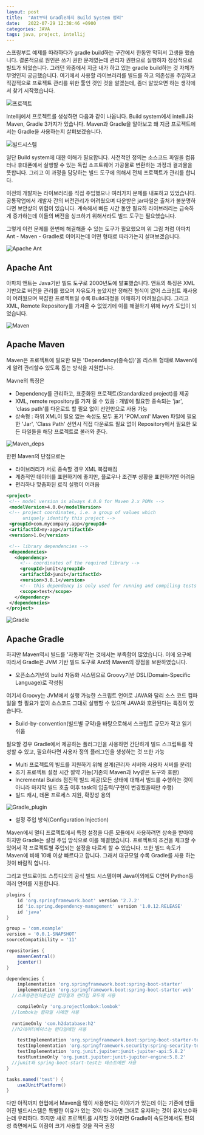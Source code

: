 ```yaml
---
layout: post
title:  "Ant부터 Gradle까지 Build System 정리"
date:   2022-07-29 12:38:46 +0900
categories: JAVA
tags: java, project, intellij
---
```

스프링부트 예제를 따라하다가 gradle build하는 구간에서 한동안 막혀서 고생을 했습니다. 결론적으로 원인은 쓰기 권한 문제였는데 관리자 권한으로 실행하자 정상적으로 빌드가 되었습니다. 그러던 와중에서 지금 내가 하고 있는 gradle build하는 것 자체가 무엇인지 궁금했습니다. 여기에서 사용할 라이브러리를 빌드를 하고 의존성을 주입하고 직감적으로 프로젝트 관리를 위한 툴인 것인 것을 알겠는데, 좀더 알았으면 하는 생각에서 찾기 시작했습니다.

![프로젝트](\assets\img\project.png)

Intellij에서 프로젝트를 생성하면 다음과 같이 나옵니다. Build system에서 intelliJ와 Maven, Gradle 3가지가 있습니다. Maven과 Gradle을 알아보고 왜 지금 프로젝트에서는 Gradle을 사용하는지 살펴보겠습니다.

![빌드시스템](\assets\img\build-system.png)

일단 Build system에 대한 이해가 필요합니다.
사전적인 정의는 소스코드 파일을 컴퓨터나 휴대폰에서 실행할 수 있는 독립 소프트웨어 가공물로 변환하는 과정과 결과물을 뜻합니다. 그리고 이 과정을 담당하는 빌드 도구에 의해서 전체 프로젝트가 관리를 합니다.

이전의 개발자는 라이브러리를 직접 주입했으나 여러가지 문제를 내포하고 있었습니다. 공통작업에서 개발자 간의 버전관리가 어려웠으며 다운받은 jar파일은 출처가 불분명하다면 보안상의 위험이 있습니다. 계속해서 빠른 시간 동안 필요하 라이브러리는 급속하게 증가하는데 이들의 버전을 싱크하기 위해서라도 빌드 도구는 필요했습니다.

그렇게 이런 문제를 한번에 해결해줄 수 있는 도구가 필요했으며 위 그림 처럼 아파치 Ant - Maven - Gradle로 이어지는데 어떤 형태로 따라가는지 살펴보겠습니다.

![Apache Ant](\assets\img\Apache_Ant.png)
## Apache Ant
아파치 앤트는 Java기반 빌드 도구로 2000년도에 발표했습니다. 앤트의 특징은 XML기반으로 버전을 관리를 했으며 자유도가 높았지만 정해진 형식이 없어 스크립트 재사용이 어려웠으며 복잡한 프로젝트일 수록 Build과정을 이해하기 어려웠습니다. 그리고 XML, Remote Repository를 가져올 수 없었기에 이를 해결하기 위해 ivy가 도입이 되었습니다.

![Maven](\assets\img\maven.jpg)
## Apache Maven
Maven은 프로젝트에 필요한 모든 'Dependency(종속성)'을 리스트 형태로 Maven에게 알려 관리할수 있도록 돕는 방식을 지원합니다.

Mavne의 특징은
- Dependency를 관리하고, 표준화된 프로젝트(Standardized project)를 제공
- XML, remote repository를 가져 올 수 있음 : 개발에 필요한 종속되는 'jar', 'class path'를 다운로드 할 필요 없이 선언만으로 사용 가능
- 상속형 : 하위 XML이 필요 없는 속성도 모두 표기
'POM.xml' Maven 파일에 필요한 'Jar', 'Class Path' 선언시 직접 다운로드 필요 없이 Repository에서 필요한 모든 파일들을 해당 프로젝트로 불러와 준다.

![Maven_deps](\assets\img\maven-deps.png)

한편 Maven의 단점으로는
- 라이브러리가 서로 종속할 경우 XML 복잡해짐
- 계층적인 데이터를 표현하기에 좋지만, 플로우나 조건부 상황을 표현하기엔 어려움
- 편리하나 맞춤화된 로직 실행이 어려움

 ```xml
<project>
  <!-- model version is always 4.0.0 for Maven 2.x POMs -->
  <modelVersion>4.0.0</modelVersion>
  <!-- project coordinates, i.e. a group of values which
       uniquely identify this project -->
  <groupId>com.mycompany.app</groupId>
  <artifactId>my-app</artifactId>
  <version>1.0</version>

  <!-- library dependencies -->
  <dependencies>
    <dependency>
      <!-- coordinates of the required library -->
      <groupId>junit</groupId>
      <artifactId>junit</artifactId>
      <version>3.8.1</version>
      <!-- this dependency is only used for running and compiling tests -->
      <scope>test</scope>
    </dependency>
  </dependencies>
</project>
 ```

![Gradle](\assets\img\Gradle.png)
## Apache Gradle
하지만 Maven역시 빌드를 '자동화'하는 것에서는 부족함이 많았습니다. 이에 요구에 따라서 Gradle은 JVM 기반 빌드 도구로 Ant와 Maven의 장점을 보완하였습니다.

- 오픈소스기반의 build 자동화 시스템으로 Groovy기반 DSL(Domain-Specific Language)로 작성됨

여기서 Groovy는 JVM에서 실행 가능한 스크립트 언어로 JAVA와 달리 소스 코드 컴파일을 할 필요가 없이 소스코드 그대로 실행할 수 있으며 JAVA와 호환된다는 특징이 있습니다.

- Build-by-convention(빌드별 규약)을 바탕으로해서 스크립트 규모가 작고 읽기 쉬움

필요할 경우 Gradle에서 제공하는 플러그인을 사용하면 간단하게 빌드 스크립트를 작성할 수 있고, 필요하다면 사용자 정의 플러그인을 생성하는 것 또한 가능

- Multi 프로젝트의 빌드를 지원하기 위해 설계(관리자 서버와 사용자 서버를 분리)
- 초기 프로젝트 설정 시간 절약 가능(기존의 Maven과 Ivy같은 도구와 호완)
- Incremental Builds 점진적 빌드 제공(모든 상태에 대해서 빌드를 수행하는 것이 아니라 마지막 빌드 호출 이후 task의 입출력/구현이 변경됬을때만 수행)
- 빌드 캐시, 데몬 프로세스 지원, 확장성 용의

![Gradle_plugin](\assets\img\gradle-plugin-overview.png)
- 설정 주입 방식(Configuration Injection)

Maven에서 멀티 프로젝트에서 특정 설정을 다른 모듈에서 사용하려면 상속을 받아야하지만 Gradle는 설정 주입 방식으로 이를 해결했습니다. 프로젝트의 조건을 체크할 수 있어서 각 프로젝트별 주입되는 설정을 다르게 할 수 있습니다. 또한 빌드 속도가 Maven에 비해 10배 이상 빠르다고 합니다. 그래서 대규모일 수록 Gradle를 사용 하는 것이 바람직 합니다.

그리고 안드로이드 스튜디오의 공식 빌드 시스템이며 Java이외에도 C언어 Python등 여러 언어를 지원합니다. 

```groovy
plugins {
	id 'org.springframework.boot' version '2.7.2'
	id 'io.spring.dependency-management' version '1.0.12.RELEASE'
	id 'java'
}

group = 'com.example'
version = '0.0.1-SNAPSHOT'
sourceCompatibility = '11'

repositories {
	mavenCentral()
	jcenter()
}

dependencies {
	implementation 'org.springframework.boot:spring-boot-starter'
	implementation 'org.springframework.boot:spring-boot-starter-web'
  //스프링관련의존성은 컴파일과 런타임 모두에 사용

	compileOnly 'org.projectlombok:lombok'
  //lombok는 컴파일 시에만 사용
  
  runtimeOnly 'com.h2database:h2'
  //h2데이터베이스는 런타임에만 사용

	testImplementation 'org.springframework.boot:spring-boot-starter-test'
	testImplementation 'org.springframework.security:spring-security-test'
	testImplementation 'org.junit.jupiter:junit-jupiter-api:5.8.2'
	testRuntimeOnly 'org.junit.jupiter:junit-jupiter-engine:5.8.2'
  //junit와 spring-boot-start-test는 테스트에만 사용
}

tasks.named('test') {
	useJUnitPlatform()
}
```

다만 아직까지 현업에서 Maven을 많이 사용한다는 이야기가 있는데 이는 기존에 만들어진 빌드시스템은 특별한 이유가 있는 것이 아니라면 그대로 유지하는 것이 유지보수하는데 유리하다. 하지만 새로 프로젝트를 시작할 것이라면 Gradle이 속도면에서도 편의성 측면에서도 이점이 크기 사용할 것을 적극 권장